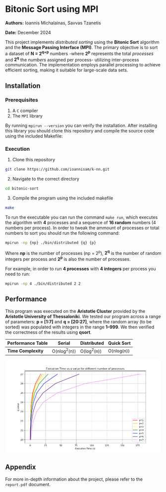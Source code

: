 # Bitonic Sort using MPI
**Authors:** Ioannis Michalainas, Savvas Tzanetis

**Date:** December 2024

This project implements *distributed sorting* using the **Bitonic Sort** algorithm and the **Message Passing Interface (MPI)**. 
The primary objective is to sort a dataset of **N = 2<sup>q+p</sup>** numbers -where **2<sup>p</sup>** represents the total *processes* and **2<sup>q</sup>** the *numbers* assigned per process- utilizing inter-process communication. 
The implementation employs parallel processing to achieve efficient sorting, making it suitable for large-scale data sets.

## Installation

### Prerequisites
1. A `C` compiler
2. The `MPI` library

By running `mpirun --version` you can verify the installation. After installing this library you should clone this repository and compile the source code using the included Makefile:

### Execution

1. Clone this repository
```bash
git clone https://github.com/ioannisam/k-nn.git
```
2. Navigate to the correct directory
```bash
cd bitonic-sort
```
3. Compile the program using the included makefile
```bash
make
```

To run the executable you can run the command `make run`, which executes the algorithm with **4** processes and a sequence of **16 random** numbers (4 numbers per process). 
In order to tweak the ammount of processes or total numbers to sort you should run the following command:

```bash
mpirun -np {np} ./bin/distributed {q} {p}
```
Where **np** is the number of processes (np = 2<sup>p</sup>), **2<sup>q</sup>** is the number of random integers per process and **2<sup>p</sup>** is also the number of processes.

For example, in order to run **4 processes** with **4 integers** per process you need to run:

```bash
mpirun -np 4 ./bin/distributed 2 2
```

## Performance
This program was executed on the **Aristotle Cluster** provided by the **Aristotle University of Thessaloniki**. 
We tested our program across a range of parameters: **p = [1:7]** and **q = [20:27]**, where the random array (to be sorted) was populated with integers in the range **1–999**. 
We then verified the correctness of the results using **qsort**.

| **Performance Table** | **Serial**            | **Distributed**      | **Quick Sort**     |
|-----------------------|-----------------------|----------------------|--------------------|
| **Time Complexity**   | O(nlog<sup>2</sup>(n))| O(log<sup>2</sup>(n))|  O(nlog(n))        |

![Algorithm Performance](./assets/performance.png)

## Appendix
For more in-depth information about the project, please refer to the `report.pdf` document.
